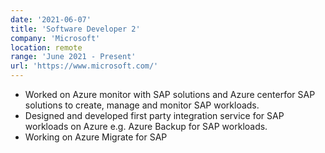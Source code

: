 ```yaml
---
date: '2021-06-07'
title: 'Software Developer 2'
company: 'Microsoft'
location: remote
range: 'June 2021 - Present'
url: 'https://www.microsoft.com/'
---
```


- Worked on Azure monitor with SAP solutions and Azure centerfor SAP solutions to create, manage and monitor SAP workloads.
- Designed and developed first party integration service for SAP workloads on Azure e.g. Azure Backup for SAP workloads.
- Working on Azure Migrate for SAP
